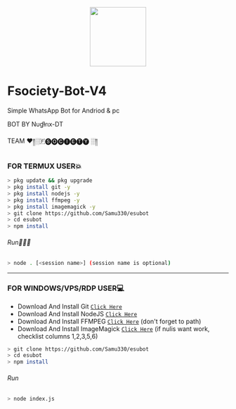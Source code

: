 <p align="center">
<img src="https://media.giphy.com/media/PAkrtJgGaygxbXcV9r/giphy.gif" width="128" height="135"/>
</p>

# Fsociety-Bot-V4
Simple WhatsApp Bot for Andriod & pc

BOT BY Nυɠƚɾιx-DT

TEAM ♥️༎░🇫🅢🅞🅒🅘🅔🅣🅨 ░༎

### FOR TERMUX USER💥
```bash
> pkg update && pkg upgrade
> pkg install git -y
> pkg install nodejs -y
> pkg install ffmpeg -y
> pkg install imagemagick -y
> git clone https://github.com/Samu330/esubot
> cd esubot
> npm install
```
###### Run🏃🏻‍♂️
```bash
> node . [<session name>] (session name is optional)
```

---------

### FOR WINDOWS/VPS/RDP USER💻
* Download And Install Git [`Click Here`](https://git-scm.com/downloads) <br>
* Download And Install NodeJS [`Click Here`](https://nodejs.org/en/download) <br>
* Download And Install FFMPEG [`Click Here`](https://ffmpeg.org/download.html) (don't forget to path) 
* Download And Install ImageMagick [`Click Here`](https://imagemagick.org/script/download.php) (if nulis want work,  checklist columns 1,2,3,5,6) 
```bash
> git clone https://github.com/Samu330/esubot
> cd esubot
> npm install
```
###### Run
```bash
> node index.js
```
